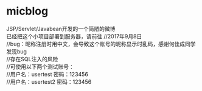 # micblog
JSP/Servlet/Javabean开发的一个简陋的微博<br>
已经把这个小项目部署到服务器，请前往
//2017年9月8日<br>
//bug：昵称注册时用中文，会导致这个账号的昵称显示时乱码，感谢何佳成同学发现bug<br>
//存在SQL注入的风险
<br>
//可使用以下两个测试账号：
<br>
//用户名：usertest 密码：123456
<br>
//用户名：usertest2 密码：123456
